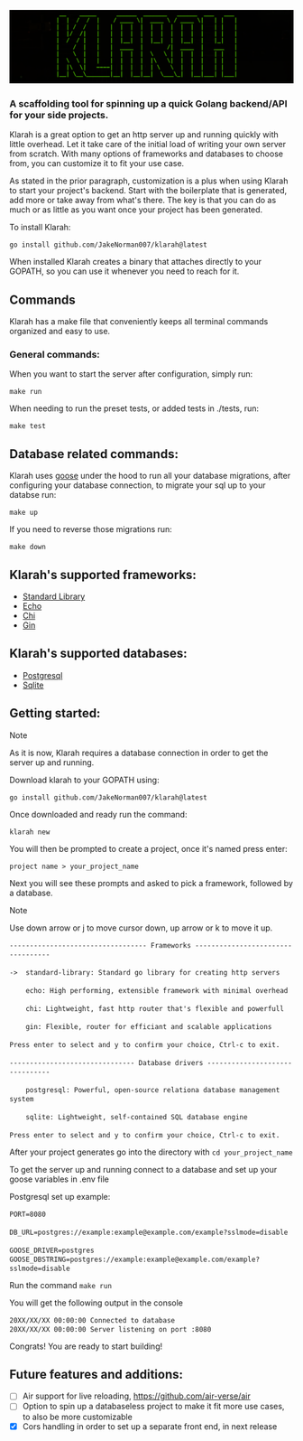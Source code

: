 ![logo](./public/logo.png)

### A scaffolding tool for spinning up a quick Golang backend/API for your side projects.

Klarah is a great option to get an http server up and running quickly with little overhead. Let it take
care of the initial load of writing your own server from scratch. With many options of frameworks and
databases to choose from, you can customize it to fit your use case.

As stated in the prior paragraph, customization is a plus when using Klarah to start your project's backend.
Start with the boilerplate that is generated, add more or take away from what's there. The key is that you can
do as much or as little as you want once your project has been generated.

To install Klarah:
```
go install github.com/JakeNorman007/klarah@latest
```

When installed Klarah creates a binary that attaches directly to your GOPATH, so you can use it whenever you 
need to reach for it.

## Commands

Klarah has a make file that conveniently keeps all terminal commands organized and easy to use.

### General commands:

When you want to start the server after configuration, simply run:
```
make run
```

When needing to run the preset tests, or added tests in ./tests, run:
```
make test
```
## Database related commands:

Klarah uses [goose](https://github.com/pressly/goose) under the hood to run all your database migrations, after configuring your database connection,
to migrate your sql up to your databse run:
```
make up
```

If you need to reverse those migrations run:
```
make down
```

## Klarah's supported frameworks:
- [Standard Library](https://pkg.go.dev/net/http#hdr-Servers)
- [Echo](https://github.com/labstack/echo)
- [Chi](https://github.com/go-chi/chi)
- [Gin](https://github.com/gin-gonic/gin)

## Klarah's supported databases:
- [Postgresql](https://github.com/jackc/pgx)
- [Sqlite](https://github.com/mattn/go-sqlite3)

## Getting started:
> [!NOTE]
> As it is now, Klarah requires a database connection in order to get the server up and running.

Download klarah to your GOPATH using:
```
go install github.com/JakeNorman007/klarah@latest
```

Once downloaded and ready run the command:
```
klarah new
```

You will then be prompted to create a project, once it's named press enter:
```
project name > your_project_name
```

Next you will see these prompts and asked to pick a framework, followed by a database.

> [!NOTE]
> Use down arrow or j to move cursor down, up arrow or k to move it up.

```
---------------------------------- Frameworks ----------------------------------

->  standard-library: Standard go library for creating http servers

    echo: High performing, extensible framework with minimal overhead

    chi: Lightweight, fast http router that's flexible and powerfull

    gin: Flexible, router for efficiant and scalable applications

Press enter to select and y to confirm your choice, Ctrl-c to exit.

------------------------------- Database drivers -------------------------------

    postgresql: Powerful, open-source relationa database management system

    sqlite: Lightweight, self-contained SQL database engine

Press enter to select and y to confirm your choice, Ctrl-c to exit.
```

After your project generates go into the directory with ```cd your_project_name```

To get the server up and running connect to a database and set up your goose variables in .env file

Postgresql set up example:

```
PORT=8080

DB_URL=postgres://example:example@example.com/example?sslmode=disable

GOOSE_DRIVER=postgres
GOOSE_DBSTRING=postgres://example:example@example.com/example?sslmode=disable
```

Run the command ```make run```

You will get the following output in the console

```
20XX/XX/XX 00:00:00 Connected to database
20XX/XX/XX 00:00:00 Server listening on port :8080
```

Congrats! You are ready to start building!

## Future features and additions:
- [ ] Air support for live reloading, https://github.com/air-verse/air
- [ ] Option to spin up a databaseless project to make it fit more use cases, to also be more customizable
- [x] Cors handling in order to set up a separate front end, in next release

